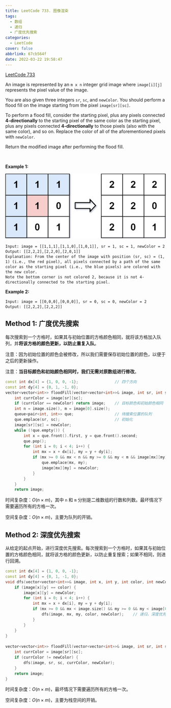```yaml
---
title: LeetCode 733. 图像渲染
tags:
  - 数组
  - 递归
  - 广度优先搜索
categories:
  - LeetCode
cover: false
abbrlink: 67cb564f
date: 2022-03-22 19:58:47
---
```


[LeetCode 733](https://leetcode-cn.com/problems/flood-fill/)

An image is represented by an `m x n` integer grid image where `image[i][j]` represents the pixel value of the image.

You are also given three integers `sr`, `sc`, and `newColor`. You should perform a flood fill on the image starting from the pixel `image[sr][sc]`.

To perform a flood fill, consider the starting pixel, plus any pixels connected **4-directionally** to the starting pixel of the same color as the starting pixel, plus any pixels connected **4-directionally** to those pixels (also with the same color), and so on. Replace the color of all of the aforementioned pixels with `newColor`.

Return the modified image after performing the flood fill.

 

**Example 1:**

![](LeetCode733-图像渲染/1.png)

    Input: image = [[1,1,1],[1,1,0],[1,0,1]], sr = 1, sc = 1, newColor = 2
    Output: [[2,2,2],[2,2,0],[2,0,1]]
    Explanation: From the center of the image with position (sr, sc) = (1, 1) (i.e., the red pixel), all pixels connected by a path of the same color as the starting pixel (i.e., the blue pixels) are colored with the new color.
    Note the bottom corner is not colored 2, because it is not 4-directionally connected to the starting pixel.


**Example 2:**

    Input: image = [[0,0,0],[0,0,0]], sr = 0, sc = 0, newColor = 2
    Output: [[2,2,2],[2,2,2]]



## Method 1: 广度优先搜索

每次搜索到一个方格时，如果其与初始位置的方格颜色相同，就将该方格加入队列，并**将该方格的颜色更新，以防止重复入队**。

注意：因为初始位置的颜色会被修改，所以我们需要保存初始位置的颜色，以便于之后的更新操作。

注意：**当目标颜色和初始颜色相同时，我们无需对原数组进行修改**。

```cpp
const int dx[4] = {1, 0, 0, -1};                // 四个方向
const int dy[4] = {0, 1, -1, 0};
vector<vector<int>> floodFill(vector<vector<int>>& image, int sr, int sc, int newColor) {
    int currColor = image[sr][sc];
    if (currColor == newColor) return image;    // 目标颜色和初始颜色相同
    int n = image.size(), m = image[0].size();
    queue<pair<int, int>> que;                  // 待搜索位置的队列
    que.emplace(sr, sc);                        // 初始化
    image[sr][sc] = newColor;
    while (!que.empty()) {
        int x = que.front().first, y = que.front().second;
        que.pop();
        for (int i = 0; i < 4; i++) {
            int mx = x + dx[i], my = y + dy[i];
            if (mx >= 0 && mx < n && my >= 0 && my < m && image[mx][my] == currColor) {
                que.emplace(mx, my);
                image[mx][my] = newColor;
            }
        }
    }
    return image;
```

时间复杂度：$O(n \times m)$，其中 `n` 和 `m` 分别是二维数组的行数和列数。最坏情况下需要遍历所有的方格一次。

空间复杂度：$O(n \times m)$，主要为队列的开销。


## Method 2: 深度优先搜索
从给定的起点开始，进行深度优先搜索。每次搜索到一个方格时，如果其与初始位置的方格颜色相同，就将该方格的颜色更新，以防止重复搜索；如果不相同，则进行回溯。

```cpp
const int dx[4] = {1, 0, 0, -1};
const int dy[4] = {0, 1, -1, 0};
void dfs(vector<vector<int>>& image, int x, int y, int color, int newColor) {
    if (image[x][y] == color) {
        image[x][y] = newColor;
        for (int i = 0; i < 4; i++) {
            int mx = x + dx[i], my = y + dy[i];
            if (mx >= 0 && mx < image.size() && my >= 0 && my < image[0].size()) {
                dfs(image, mx, my, color, newColor);    // 递归，深度优先搜索
            }
        }
    }
}

vector<vector<int>> floodFill(vector<vector<int>>& image, int sr, int sc, int newColor) {
    int currColor = image[sr][sc];
    if (currColor != newColor) {
        dfs(image, sr, sc, currColor, newColor);
    }
    return image;
}
```

时间复杂度：$O(n \times m)$，最坏情况下需要遍历所有的方格一次。

空间复杂度：$O(n \times m)$，主要为栈空间的开销。